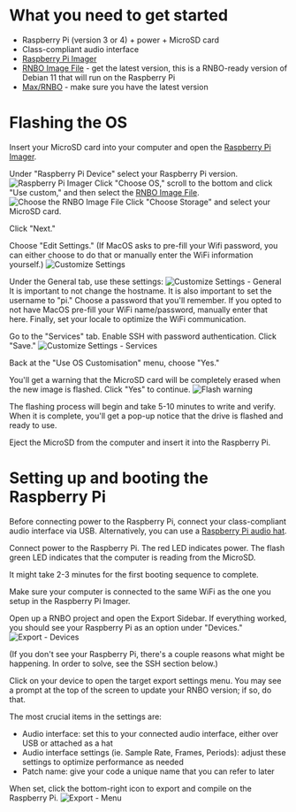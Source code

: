 # What you need to get started
- Raspberry Pi (version 3 or 4) + power + MicroSD card
- Class-compliant audio interface 
- [Raspberry Pi Imager](https://github.com/raspberrypi/rpi-imager/releases)
- [RNBO Image File](https://rnbo.cycling74.com/resources) - get the latest version, this is a RNBO-ready version of Debian 11 that will run on the Raspberry Pi
- [Max/RNBO](https://rnbo.cycling74.com/) - make sure you have the latest version

# Flashing the OS
Insert your MicroSD card into your computer and open the [Raspberry Pi Imager](https://github.com/raspberrypi/rpi-imager/releases).

Under "Raspberry Pi Device" select your Raspberry Pi version.
![Raspberry Pi Imager](./img/pi-imager.png)
Click "Choose OS," scroll to the bottom and click "Use custom," and then select the [RNBO Image File](https://rnbo.cycling74.com/resources).
![Choose the RNBO Image File](./img/os-choose.png)
Click "Choose Storage" and select your MicroSD card.

Click "Next."

Choose "Edit Settings." (If MacOS asks to pre-fill your Wifi password, you can either choose to do that or manually enter the WiFi information yourself.)
![Customize Settings](./img/custom-settings.png)

Under the General tab, use these settings:
![Customize Settings - General](./img/custom-settings-general.png)
It is important to not change the hostname. It is also important to set the username to "pi." Choose a password that you'll remember. If you opted to not have MacOS pre-fill your WiFi name/password, manually enter that here. Finally, set your locale to optimize the WiFi communication.

Go to the "Services" tab. Enable SSH with password authentication. Click "Save."
![Customize Settings - Services](./img/custom-settings-services.png)

Back at the "Use OS Customisation" menu, choose "Yes."

You'll get a warning that the MicroSD card will be completely erased when the new image is flashed. Click "Yes" to continue.
![Flash warning](./img/flash-warning.png)

The flashing process will begin and take 5-10 minutes to write and verify. When it is complete, you'll get a pop-up notice that the drive is flashed and ready to use.

Eject the MicroSD from the computer and insert it into the Raspberry Pi.

# Setting up and booting the Raspberry Pi
Before connecting power to the Raspberry Pi, connect your class-compliant audio interface via USB. Alternatively, you can use a [Raspberry Pi audio hat](https://www.google.com/search?q=raspberry+pi+audio+hat).

Connect power to the Raspberry Pi. The red LED indicates power. The flash green LED indicates that the computer is reading from the MicroSD.

It might take 2-3 minutes for the first booting sequence to complete.

Make sure your computer is connected to the same WiFi as the one you setup in the Raspberry Pi Imager.

Open up a RNBO project and open the Export Sidebar. If everything worked, you should see your Raspberry Pi as an option under "Devices."
![Export - Devices](./img/export-devices.png)

(If you don't see your Raspberry Pi, there's a couple reasons what might be happening. In order to solve, see the SSH section below.)

Click on your device to open the target export settings menu. You may see a prompt at the top of the screen to update your RNBO version; if so, do that.

The most crucial items in the settings are:
- Audio interface: set this to your connected audio interface, either over USB or attached as a hat
- Audio interface settings (ie. Sample Rate, Frames, Periods): adjust these settings to optimize performance as needed
- Patch name: give your code a unique name that you can refer to later

When set, click the bottom-right icon to export and compile on the Raspberry Pi.
![Export - Menu](./img/export-menu.png)
